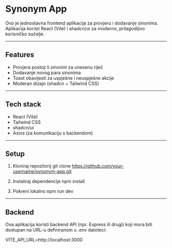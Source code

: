 # Synonym App

Ovo je jednostavna frontend aplikacija za provjeru i dodavanje sinonima. Aplikacija koristi React (Vite) i shadcn/ui za moderno, prilagodljivo korisničko sučelje.

---

## Features

- Provjera postoji li sinonim za unesenu riječ  
- Dodavanje novog para sinonima  
- Toast obavijesti za uspješne i neuspješne akcije  
- Moderan dizajn (shadcn + Tailwind CSS)

---

## Tech stack

- React (Vite)
- Tailwind CSS
- shadcn/ui
- Axios (za komunikaciju s backendom)

---

## Setup

1. Kloniraj repozitorij
git clone https://github.com/your-username/synonym-app.git

2. Instaliraj dependencije
npm install

3. Pokreni lokalno
npm run dev

---

## Backend

Ova aplikacija koristi backend API (npr. Express ili drugi) koji mora biti dostupan na URL-u definiranom u .env datoteci:

VITE_API_URL=http://localhost:3000
